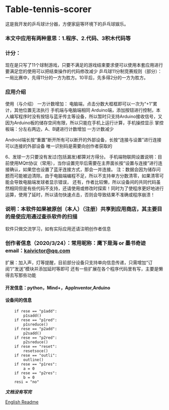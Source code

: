 # Table-tennis-scorer
这是我开发的乒乓球计分器，方便家庭等环境下的乒乓球娱乐。

### 本文中应用有两种意思：1.程序、2.代码、3积木代码等

### 计分：
现在是只写了11个球制游戏，只要不满足的游戏结束要求便可以使用本套应用进行
要满足您的使用可以把结束操作的代码修改减少
乒乓球11分制竞赛规则（部分）：
一局比赛中，先得11分的一方为胜方。10平后，先多得2分的一方为胜方。

### 应用介绍
使用（与介绍）
一方计数增加：
电脑端，点击分数大框框即可以一次为“+1”累计，其他位置无法执行
手机端与电脑端相同
Arduino端，添加按钮进行控制，本人编写程序时没有按钮与蓝牙传主等设备，所以暂时只支持Arduino接收信号，又因为Arduino板的储存空间有限，所以只能在手机上运行计算，手机操控显示
掌控板端：分左右两边，A、B键进行计数增加
一方计数减少

Android端长按“重置”断开所有可以断开的外部设备，长按“连接与设置”进行连接可以连接的外部设备
唯一识别码是需要向创作者获取的

6、发球一方只要没有发过(包括漏发)都算对方得分。
手机端物联网设置说明：目前使用MQtt协议（常用），当你设置完毕后需要在主界面长按“设置与连接”进行连接确认，如果您也设置了蓝牙连接方式，那会一并连接。
注：数据会因为储存问题而可能被迫清除。由于电脑端编程不足，所以不支持单方分数清零，如果清零可能会导致电脑端发球者显示错误，
还有，作者比较懒，所以设备间的共同代码虽然相同但是有些代码不支持，还请使用或修改时探索！同时为了使程序更好地进行运算，使用了延时，所以请勿快速点击，否则会导致结果不准确或程序崩溃！

### 说明：本软件如果被原创（本人）（注册）共享到应用商店，其主要目的是使应用通过查杀软件的扫描
软件只做交流学习，如有实际应用还请注明创作者信息

### 创作者信息（2020/3/24）：常用昵称：鹰下是海 or 墨书奇迹 email：kaivictor@qq.com
扩展：加入声，灯等提醒，目前部分设备只支持单向信息传递，只需增加“订阅”/“发送”模块并添加延时等即可
还有一些扩展在各个程序代码里有写，主要是懒得去写那些功能

#### 开发信息：python，Mind+，AppInventor,Arduino

#### 设备间的信息
        if rese == "p1add":
            p1sadd()
        if rese == "p1red":
            p1sreduce()
        if rese == "p2add":
            p2sadd()
        if rese == "p2red":
            p2sreduce()
        if rese == "reset":
            resetsoce()
        if rese == "outli":
            outline()
        if rese == "p1res":
            a = 0
        if rese == "p2res":
            b = 0
        resi = "no"

 ___文档没有写完___

[English Readme](https://github.com/kaivictor/Table-tennis-scorer/blob/main/readme_En.md)
